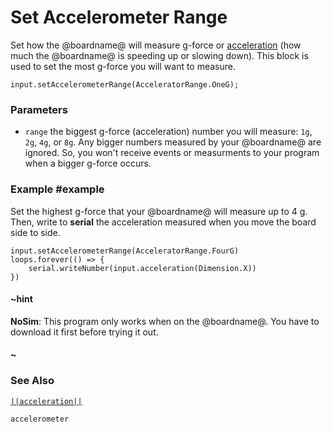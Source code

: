 # Set Accelerometer Range

Set how the @boardname@ will measure g-force or
[acceleration](/reference/input/acceleration) (how much the @boardname@
is speeding up or slowing down). This block is used to set the most
g-force you will want to measure.

```sig
input.setAccelerometerRange(AcceleratorRange.OneG);
```

### Parameters

* ``range`` the biggest g-force (acceleration) number you will measure: `1g`, `2g`, `4g`, or `8g`.
Any bigger numbers measured by your @boardname@ are ignored. So, you won't receive
events or measurments to your program when a bigger g-force occurs.

### Example #example

Set the highest g-force that your @boardname@
will measure up to 4 g. Then, write to **serial** the acceleration measured when you move the board side to side.

```blocks
input.setAccelerometerRange(AcceleratorRange.FourG)
loops.forever(() => {
    serial.writeNumber(input.acceleration(Dimension.X))
})
```

#### ~hint

**NoSim**: This program only works when on the @boardname@. You have to download it first before trying it out.

#### ~

### See Also

[``||acceleration||``](/reference/input/acceleration)

```package
accelerometer
```